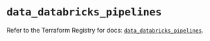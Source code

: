 # `data_databricks_pipelines`

Refer to the Terraform Registry for docs: [`data_databricks_pipelines`](https://registry.terraform.io/providers/databricks/databricks/1.88.0/docs/data-sources/pipelines).
